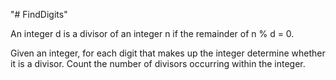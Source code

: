 "# FindDigits" 

An integer d is a divisor of an integer n if the remainder of n % d = 0.

Given an integer, for each digit that makes up the integer determine whether it is a divisor. Count the number of divisors occurring within the integer.
